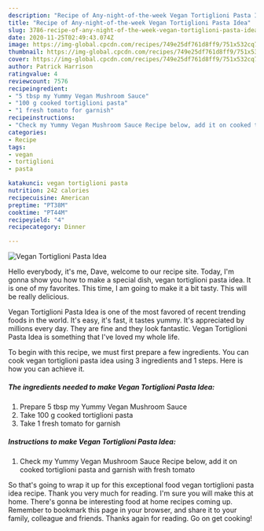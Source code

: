```yaml
---
description: "Recipe of Any-night-of-the-week Vegan Tortiglioni Pasta Idea"
title: "Recipe of Any-night-of-the-week Vegan Tortiglioni Pasta Idea"
slug: 3786-recipe-of-any-night-of-the-week-vegan-tortiglioni-pasta-idea
date: 2020-11-25T02:49:43.074Z
image: https://img-global.cpcdn.com/recipes/749e25df761d8ff9/751x532cq70/vegan-tortiglioni-pasta-idea-recipe-main-photo.jpg
thumbnail: https://img-global.cpcdn.com/recipes/749e25df761d8ff9/751x532cq70/vegan-tortiglioni-pasta-idea-recipe-main-photo.jpg
cover: https://img-global.cpcdn.com/recipes/749e25df761d8ff9/751x532cq70/vegan-tortiglioni-pasta-idea-recipe-main-photo.jpg
author: Patrick Harrison
ratingvalue: 4
reviewcount: 7576
recipeingredient:
- "5 tbsp my Yummy Vegan Mushroom Sauce"
- "100 g cooked tortiglioni pasta"
- "1 fresh tomato for garnish"
recipeinstructions:
- "Check my Yummy Vegan Mushroom Sauce Recipe below, add it on cooked tortiglioni pasta and garnish with fresh tomato"
categories:
- Recipe
tags:
- vegan
- tortiglioni
- pasta

katakunci: vegan tortiglioni pasta 
nutrition: 242 calories
recipecuisine: American
preptime: "PT38M"
cooktime: "PT44M"
recipeyield: "4"
recipecategory: Dinner

---
```



![Vegan Tortiglioni Pasta Idea](https://img-global.cpcdn.com/recipes/749e25df761d8ff9/751x532cq70/vegan-tortiglioni-pasta-idea-recipe-main-photo.jpg)

Hello everybody, it's me, Dave, welcome to our recipe site. Today, I'm gonna show you how to make a special dish, vegan tortiglioni pasta idea. It is one of my favorites. This time, I am going to make it a bit tasty. This will be really delicious.



Vegan Tortiglioni Pasta Idea is one of the most favored of recent trending foods in the world. It's easy, it's fast, it tastes yummy. It's appreciated by millions every day. They are fine and they look fantastic. Vegan Tortiglioni Pasta Idea is something that I've loved my whole life.


To begin with this recipe, we must first prepare a few ingredients. You can cook vegan tortiglioni pasta idea using 3 ingredients and 1 steps. Here is how you can achieve it.

<!--inarticleads1-->

##### The ingredients needed to make Vegan Tortiglioni Pasta Idea:

1. Prepare 5 tbsp my Yummy Vegan Mushroom Sauce
1. Take 100 g cooked tortiglioni pasta
1. Take 1 fresh tomato for garnish




<!--inarticleads2-->

##### Instructions to make Vegan Tortiglioni Pasta Idea:

1. Check my Yummy Vegan Mushroom Sauce Recipe below, add it on cooked tortiglioni pasta and garnish with fresh tomato




So that's going to wrap it up for this exceptional food vegan tortiglioni pasta idea recipe. Thank you very much for reading. I'm sure you will make this at home. There's gonna be interesting food at home recipes coming up. Remember to bookmark this page in your browser, and share it to your family, colleague and friends. Thanks again for reading. Go on get cooking!
